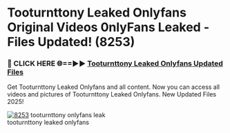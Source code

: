 # Tooturnttony Leaked Onlyfans Original Videos 0nlyFans Leaked - Files Updated! (8253)

<h3>🔴 CLICK HERE 🌐==►► <a href="https://tinyurl.com/brd5kh86" rel="nofollow">Tooturnttony Leaked Onlyfans Updated Files</a></h3>

Get Tooturnttony Leaked Onlyfans and all content. Now you can access all videos and pictures of Tooturnttony Leaked Onlyfans. New Updated Files 2025!

[![8253](https://i.imgur.com/K7sEzmb.gif)](https://tinyurl.com/brd5kh86)
tooturnttony onlyfans leak<br>
tooturnttony leaked onlyfans